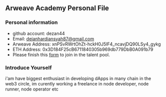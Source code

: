## Arweave Academy Personal File

### Personal information

- github account: dezan44
- Email: dejanhardiansyah87@gmail.com
- Arweave Address: xnPSvRWrtOhZt-hckH0J5lF4_ncavjDQ90LSy4_gykg
- ETH Address: 0x3D184F25cB6711840305b969db779DbB0A091b79
- Please finish this [form](https://docs.google.com/forms/d/e/1FAIpQLSfWA5fIIcBgmRppm3jNz5vmf9Mai_QMVil-2pO4r7YKn_Zhtw/viewform?usp=sf_link) to join in the talent pool.

### Introduce Yourself
 i'am have biggest enthusiast in developing dApps in many chain in the web3 circle, im curently working a freelance in node developer, node runner, node operator etc
